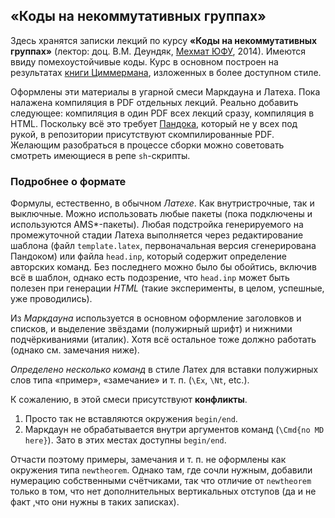 ## «Коды на некоммутативных группах»

Здесь хранятся записки лекций по курсу **«Коды на некоммутативных группах»**
(лектор: доц. В.М. Деундяк, [Мехмат ЮФУ](http://mmcs.sfedu.ru/), 2014).
Имеются ввиду помехоустойчивые коды. Курс в основном построен на результатах
[книги Циммермана](https://www.dropbox.com/s/4vym7s4zty2ee4e/Zimmermann.pdf?dl=0),
изложенных в более доступном стиле.

Оформлены эти материалы в угарной смеси Маркдауна и Латеха. Пока налажена 
компиляция в PDF отдельных лекций. Реально добавить следующее: компиляция 
в один PDF всех лекций сразу, компиляция в HTML. Поскольку всё это требует 
[Пандока](http://johnmacfarlane.net/pandoc/), который не у всех под рукой,
в репозитории присутствуют скомпилированные PDF.
Желающим разобраться в процессе сборки можно советовать смотреть имеющиеся в
репе `sh`-скрипты.

### Подробнее о формате

Формулы, естественно, в обычном _Латехе_. Как внутристрочные, так и выключные.
Можно использовать любые пакеты (пока подключены и используются AMS*-пакеты).
Любая подстройка генерируемого на промежуточной стадии Латеха выполняется
через редактирование шаблона (файл `template.latex`, первоначальная версия
сгенерирована Пандоком) или файла `head.inp`, который содержит определение
авторских команд. Без последнего можно было бы обойтись, включив всё в шаблон,
однако есть подозрение, что `head.inp` может быть полезен при генерации _HTML_
(такие эксперименты, в целом, успешные, уже проводились).

Из _Маркдауна_ используется в основном оформление заголовков и списков, и выделение
звёздами (полужирный шрифт) и нижними подчёркиваниями (италик). Хотя всё 
остальное тоже должно работать (однако см. замечания ниже).

_Определено несколько команд_ в стиле Латех для вставки полужирных слов типа 
«пример», «замечание» и т. п. (`\Ex`, `\Nt`, etc.).

К сожалению, в этой смеси присутствуют **конфликты**. 

1.  Просто так не вставляются окружения `begin/end`.
2.  Маркдаун не обрабатывается внутри аргументов команд (`\Cmd{no MD here}`).
    Зато в этих местах доступны `begin/end`.
    
Отчасти поэтому примеры, замечания и т. п. не оформлены как окружения типа
`newtheorem`. Однако там, где сочли нужным, добавили нумерацию собственными
счётчиками, так что отличие от `newtheorem` только в том, что нет дополнительных
вертикальных отступов (да и не факт ,что они нужны в таких записках).
